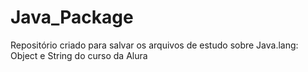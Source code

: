 # Java_Package
Repositório criado para salvar os arquivos de estudo sobre Java.lang: Object e String do curso da Alura

